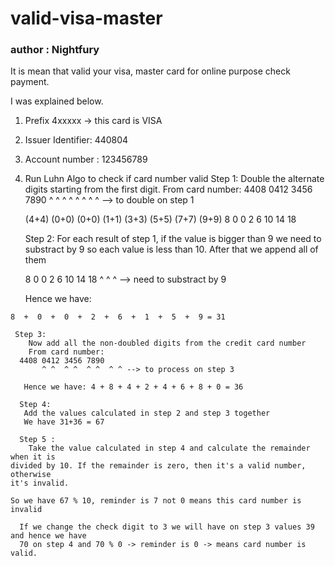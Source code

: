 # valid-visa-master

### author : Nightfury

It is mean that valid your visa, master card for online purpose check payment.

I was explained below.

 1. Prefix 4xxxxx -> this card is VISA
  2. Issuer Identifier: 440804
  3. Account number   : 123456789
  4. Run Luhn Algo to check if card number valid
     Step 1:
       Double the alternate digits starting from the first digit.
       From card number:
	   4408 0412 3456 7890
           ^ ^  ^ ^  ^ ^  ^ ^  --> to double on step 1

       (4+4) (0+0) (0+0) (1+1) (3+3) (5+5) (7+7) (9+9)
         8     0     0     2     6     10    14    18

     Step 2:
        For each result of step 1, if the value is bigger than
	9 we need to substract by 9 so each value is less than 10.
	After that we append all of them

        8     0     0     2     6     10    14    18
	                               ^     ^     ^ --> need to substract by 9

        Hence we have:

	8  +  0  +  0  +  2  +  6  +  1  +  5  +  9 = 31

     Step 3:
        Now add all the non-doubled digits from the credit card number
        From card number:
	  4408 0412 3456 7890
           ^ ^  ^ ^  ^ ^  ^ ^ --> to process on step 3

	   Hence we have: 4 + 8 + 4 + 2 + 4 + 6 + 8 + 0 = 36

      Step 4:
       Add the values calculated in step 2 and step 3 together
       We have 31+36 = 67

      Step 5 :
        Take the value calculated in step 4 and calculate the remainder when it is
	divided by 10. If the remainder is zero, then it's a valid number, otherwise
	it's invalid.

	So we have 67 % 10, reminder is 7 not 0 means this card number is invalid

      If we change the check digit to 3 we will have on step 3 values 39 and hence we have
      70 on step 4 and 70 % 0 -> reminder is 0 -> means card number is valid.


